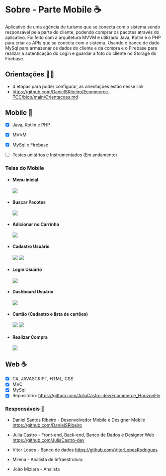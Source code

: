 # Sobre - Parte Mobile :coffee:

Aplicativo de uma agência de turismo que se conecta com o sistema sendo responsável pela parte do cliente, podendo comprar os pacotes através do aplicativo. Foi feito com a arquitetura MVVM e utilizado Java, Kotlin e o PHP para criar as APIs que se conecta com o sistema. Usando o banco de dado MySql para armazenar os dados do cliente e da compra e o Firebase para realizar a autenticação do Login e guardar a foto do cliente no Storage do Firebase.

## Orientações :man_teacher:

- 4 etapas para poder configurar, as orientações estão nesse link
- https://github.com/DanielSRibeiro/Ecommerce-TCC/blob/main/Orientacoes.md

## Mobile :mobile_phone_off:

- [x] Java, Kotlin e PHP

- [x] MVVM
- [x] MySql e Firebase
- [ ] Testes unitários e Instrumentados (Em andamento)

### Telas do Mobile

- #### Menu inicial   

  <img src="imagens\imagensReadme\menu.gif"/>

- #### Buscar Pacotes

  <img src="imagens\imagensReadme\carrinho.gif"/>

- #### Adicionar no Carrinho  

  <img src="imagens\imagensReadme\buscar.gif"/>

- #### Cadastro Usuário  

  <img src="imagens\imagensReadme\cadastroUsuario.png"/>

  <img src="imagens\imagensReadme\firebase.png"/>

- #### Login Usuário  

  <img src="imagens\imagensReadme\login.gif"/>

- #### Dashboard Usuário

  <img src="imagens\imagensReadme\dashboard.png"/>

- #### Cartão (Cadastro e lista de cartões)  

  <img src="imagens\imagensReadme\cartao.png"/>

  <img src="imagens\imagensReadme\cartaoc.png"/>

- #### Realizar Compra  

  <img src="imagens\imagensReadme\compra.gif"/>

## Web :coffee:

- [x] C#, JAVASCRIPT, HTML, CSS
- [x] MVC
- [x] MySql
- [x] Repositório: https://github.com/JuliaCastro-dev/Ecommerce_HorizonFly

### Responsáveis :rocket:

- Daniel Santos Ribeiro - Desenvolvedor Mobile e Designer Mobile https://github.com/DanielSRibeiro

- Julia Castro - Front-end, Back-end, Banco de Dados e Designer Web https://github.com/JuliaCastro-dev
- Vitor Lopes - Banco de dados https://github.com/VitorLopesRodrigues
- Milena - Analista de Infraestrutura
- João Miziara - Analista